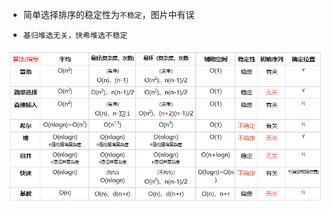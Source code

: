   * 简单选择排序的稳定性为`不稳定`，图片中有误
  
  * `基归堆选无关，快希堆选不稳定`
  
![](https://github.com/biliopo/data_structure/blob/master/Sort/1.png)


